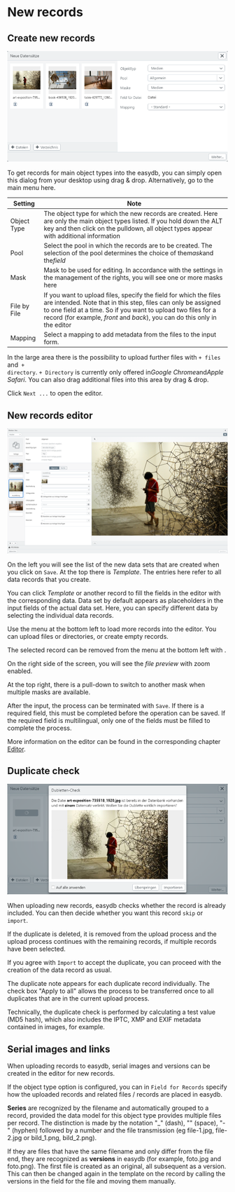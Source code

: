 # New records

## Create new records

![New records](new_object.png)

To get records for main object types into the easydb, you can simply open this dialog from your desktop using drag & drop. Alternatively, go to the main menu here.

| Setting | Note |
|--|--|
| Object Type | The object type for which the new records are created. Here are only the main object types listed. If you hold down the ALT key and then click on the pulldown, all object types appear with additional information|
| Pool | Select the pool in which the records are to be created. The selection of the pool determines the choice of the*mask*and the*field*|
| Mask | Mask to be used for editing. In accordance with the settings in the management of the rights, you will see one or more masks here|
| File by File | If you want to upload files, specify the field for which the files are intended. Note that in this step, files can only be assigned to one field at a time. So if you want to upload two files for a record (for example, *front* and *back*), you can do this only in the editor|
| Mapping | Select a mapping to add metadata from the files to the input form. |

In the large area there is the possibility to upload further files with <code class="button">+ files</code> and<code class="button"> + directory</code>. <code class="button">+ Directory</code> is currently only offered in*Google Chrome*and*Apple Safari*. You can also drag additional files into this area by drag & drop.

Click <code class="button">Next ...</code> to open the editor.


## New records editor

![New Records Editor with 9 Images](new_object_edit.png)

On the left you will see the list of the new data sets that are created when you click on <code class="button">Save</code>. At the top there is *Template*. The entries here refer to all data records that you create.

You can click *Template* or another record to fill the fields in the editor with the corresponding data. Data set by default appears as placeholders in the input fields of the actual data set. Here, you can specify different data by selecting the individual data records.

Use the menu at the bottom left to load more records into the editor. You can upload files or directories, or create empty records.

The selected record can be removed from the menu at the bottom left with <i class="fa fa-minus"></i>.

On the right side of the screen, you will see the *file preview* with zoom enabled.

At the top right, there is a pull-down to switch to another mask when multiple masks are available.

After the input, the process can be terminated with <code class="button">Save</code>. If there is a required field, this must be completed before the operation can be saved. If the required field is multilingual, only one of the fields must be filled to complete the process.

More information on the editor can be found in the corresponding chapter [Editor](./search/editor/editor.md).

## Duplicate check

![Duplicate Review](dublettencheck.png)

When uploading new records, easydb checks whether the record is already included. You can then decide whether you want this record <code class="button">skip</code> or<code class="button"> import</code>.

If the duplicate is deleted, it is removed from the upload process and the upload process continues with the remaining records, if multiple records have been selected.

If you agree with <code class="button">Import</code> to accept the duplicate, you can proceed with the creation of the data record as usual.

The duplicate note appears for each duplicate record individually. The check box "Apply to all" allows the process to be transferred once to all duplicates that are in the current upload process.

Technically, the duplicate check is performed by calculating a test value (MD5 hash), which also includes the IPTC, XMP and EXIF ​​metadata contained in images, for example.

## <a name="batch"></a>Serial images and links

When uploading records to easydb, serial images and versions can be created in the editor for new records.

If the object type option is configured, you can in ```Field for Records``` specify how the uploaded records and related files / records are placed in easydb.

**Series** are recognized by the filename and automatically grouped to a record, provided the data model for this object type provides multiple files per record. The distinction is made by the notation "_" (dash), "" (space), "-" (hyphen) followed by a number and the file transmission (eg file-1.jpg, file- 2.jpg or bild_1.png, bild_2.png).

If they are files that have the same filename and only differ from the file end, they are recognized as **versions** in easydb (for example, foto.jpg and foto.png). The first file is created as an original, all subsequent as a version. This can then be changed again in the template on the record by calling the versions in the field for the file and moving them manually.

